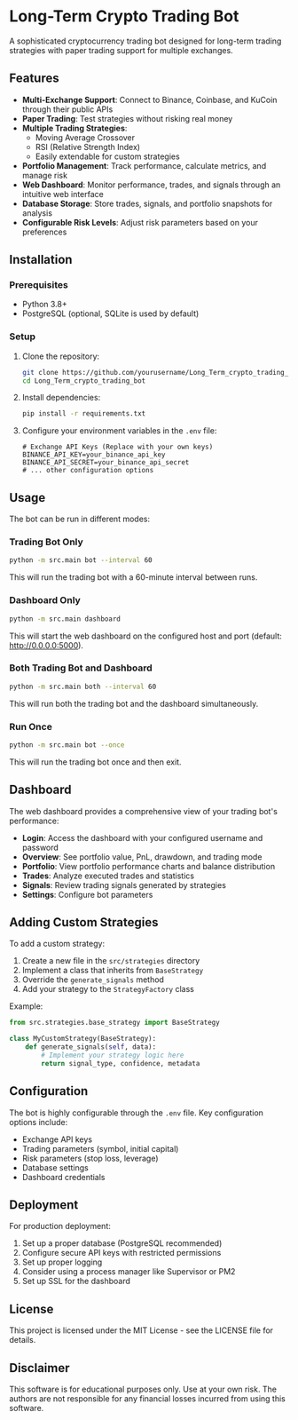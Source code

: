 # Long-Term Crypto Trading Bot

A sophisticated cryptocurrency trading bot designed for long-term trading strategies with paper trading support for multiple exchanges.

## Features

- **Multi-Exchange Support**: Connect to Binance, Coinbase, and KuCoin through their public APIs
- **Paper Trading**: Test strategies without risking real money
- **Multiple Trading Strategies**:
  - Moving Average Crossover
  - RSI (Relative Strength Index)
  - Easily extendable for custom strategies
- **Portfolio Management**: Track performance, calculate metrics, and manage risk
- **Web Dashboard**: Monitor performance, trades, and signals through an intuitive web interface
- **Database Storage**: Store trades, signals, and portfolio snapshots for analysis
- **Configurable Risk Levels**: Adjust risk parameters based on your preferences

## Installation

### Prerequisites

- Python 3.8+
- PostgreSQL (optional, SQLite is used by default)

### Setup

1. Clone the repository:
   ```bash
   git clone https://github.com/yourusername/Long_Term_crypto_trading_bot.git
   cd Long_Term_crypto_trading_bot
   ```

2. Install dependencies:
   ```bash
   pip install -r requirements.txt
   ```

3. Configure your environment variables in the `.env` file:
   ```
   # Exchange API Keys (Replace with your own keys)
   BINANCE_API_KEY=your_binance_api_key
   BINANCE_API_SECRET=your_binance_api_secret
   # ... other configuration options
   ```

## Usage

The bot can be run in different modes:

### Trading Bot Only

```bash
python -m src.main bot --interval 60
```

This will run the trading bot with a 60-minute interval between runs.

### Dashboard Only

```bash
python -m src.main dashboard
```

This will start the web dashboard on the configured host and port (default: http://0.0.0.0:5000).

### Both Trading Bot and Dashboard

```bash
python -m src.main both --interval 60
```

This will run both the trading bot and the dashboard simultaneously.

### Run Once

```bash
python -m src.main bot --once
```

This will run the trading bot once and then exit.

## Dashboard

The web dashboard provides a comprehensive view of your trading bot's performance:

- **Login**: Access the dashboard with your configured username and password
- **Overview**: See portfolio value, PnL, drawdown, and trading mode
- **Portfolio**: View portfolio performance charts and balance distribution
- **Trades**: Analyze executed trades and statistics
- **Signals**: Review trading signals generated by strategies
- **Settings**: Configure bot parameters

## Adding Custom Strategies

To add a custom strategy:

1. Create a new file in the `src/strategies` directory
2. Implement a class that inherits from `BaseStrategy`
3. Override the `generate_signals` method
4. Add your strategy to the `StrategyFactory` class

Example:

```python
from src.strategies.base_strategy import BaseStrategy

class MyCustomStrategy(BaseStrategy):
    def generate_signals(self, data):
        # Implement your strategy logic here
        return signal_type, confidence, metadata
```

## Configuration

The bot is highly configurable through the `.env` file. Key configuration options include:

- Exchange API keys
- Trading parameters (symbol, initial capital)
- Risk parameters (stop loss, leverage)
- Database settings
- Dashboard credentials

## Deployment

For production deployment:

1. Set up a proper database (PostgreSQL recommended)
2. Configure secure API keys with restricted permissions
3. Set up proper logging
4. Consider using a process manager like Supervisor or PM2
5. Set up SSL for the dashboard

## License

This project is licensed under the MIT License - see the LICENSE file for details.

## Disclaimer

This software is for educational purposes only. Use at your own risk. The authors are not responsible for any financial losses incurred from using this software.
